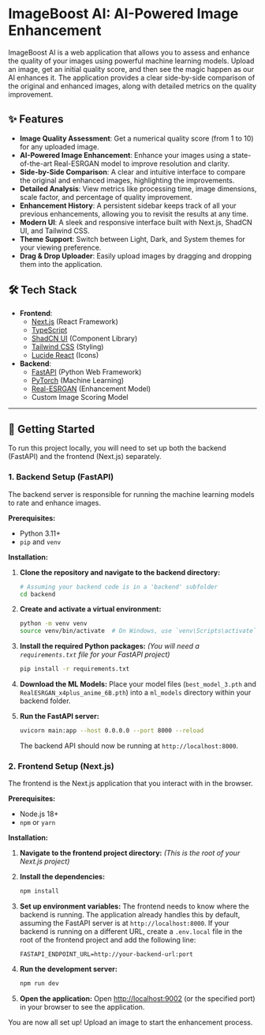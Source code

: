 # ImageBoost AI: AI-Powered Image Enhancement

ImageBoost AI is a web application that allows you to assess and enhance the quality of your images using powerful machine learning models. Upload an image, get an initial quality score, and then see the magic happen as our AI enhances it. The application provides a clear side-by-side comparison of the original and enhanced images, along with detailed metrics on the quality improvement.

## ✨ Features

-   **Image Quality Assessment**: Get a numerical quality score (from 1 to 10) for any uploaded image.
-   **AI-Powered Image Enhancement**: Enhance your images using a state-of-the-art Real-ESRGAN model to improve resolution and clarity.
-   **Side-by-Side Comparison**: A clear and intuitive interface to compare the original and enhanced images, highlighting the improvements.
-   **Detailed Analysis**: View metrics like processing time, image dimensions, scale factor, and percentage of quality improvement.
-   **Enhancement History**: A persistent sidebar keeps track of all your previous enhancements, allowing you to revisit the results at any time.
-   **Modern UI**: A sleek and responsive interface built with Next.js, ShadCN UI, and Tailwind CSS.
-   **Theme Support**: Switch between Light, Dark, and System themes for your viewing preference.
-   **Drag & Drop Uploader**: Easily upload images by dragging and dropping them into the application.

## 🛠️ Tech Stack

-   **Frontend**:
    -   [Next.js](https://nextjs.org/) (React Framework)
    -   [TypeScript](https://www.typescriptlang.org/)
    -   [ShadCN UI](https://ui.shadcn.com/) (Component Library)
    -   [Tailwind CSS](https://tailwindcss.com/) (Styling)
    -   [Lucide React](https://lucide.dev/guide/packages/lucide-react) (Icons)
-   **Backend**:
    -   [FastAPI](https://fastapi.tiangolo.com/) (Python Web Framework)
    -   [PyTorch](https://pytorch.org/) (Machine Learning)
    -   [Real-ESRGAN](https://github.com/xinntao/Real-ESRGAN) (Enhancement Model)
    -   Custom Image Scoring Model

---

## 🚀 Getting Started

To run this project locally, you will need to set up both the backend (FastAPI) and the frontend (Next.js) separately.

### 1. Backend Setup (FastAPI)

The backend server is responsible for running the machine learning models to rate and enhance images.

**Prerequisites:**
- Python 3.11+
- `pip` and `venv`

**Installation:**

1.  **Clone the repository and navigate to the backend directory:**
    ```bash
    # Assuming your backend code is in a 'backend' subfolder
    cd backend
    ```

2.  **Create and activate a virtual environment:**
    ```bash
    python -m venv venv
    source venv/bin/activate  # On Windows, use `venv\Scripts\activate`
    ```

3.  **Install the required Python packages:**
    *(You will need a `requirements.txt` file for your FastAPI project)*
    ```bash
    pip install -r requirements.txt
    ```

4.  **Download the ML Models:**
    Place your model files (`best_model_3.pth` and `RealESRGAN_x4plus_anime_6B.pth`) into a `ml_models` directory within your backend folder.

5.  **Run the FastAPI server:**
    ```bash
    uvicorn main:app --host 0.0.0.0 --port 8000 --reload
    ```
    The backend API should now be running at `http://localhost:8000`.

### 2. Frontend Setup (Next.js)

The frontend is the Next.js application that you interact with in the browser.

**Prerequisites:**
- Node.js 18+
- `npm` or `yarn`

**Installation:**

1.  **Navigate to the frontend project directory:**
    *(This is the root of your Next.js project)*

2.  **Install the dependencies:**
    ```bash
    npm install
    ```

3.  **Set up environment variables:**
    The frontend needs to know where the backend is running. The application already handles this by default, assuming the FastAPI server is at `http://localhost:8000`. If your backend is running on a different URL, create a `.env.local` file in the root of the frontend project and add the following line:
    ```
    FASTAPI_ENDPOINT_URL=http://your-backend-url:port
    ```

4.  **Run the development server:**
    ```bash
    npm run dev
    ```

5.  **Open the application:**
    Open [http://localhost:9002](http://localhost:9002) (or the specified port) in your browser to see the application.

You are now all set up! Upload an image to start the enhancement process.

